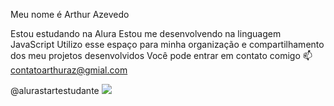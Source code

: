Meu nome é Arthur Azevedo

Estou estudando na Alura
Estou me desenvolvendo na linguagem JavaScript
Utilizo esse espaço para minha organização e compartilhamento dos meu projetos desenvolvidos
Você pode entrar em contato comigo 📫
contatoarthuraz@gmial.com

@alurastartestudante
![](https://media.tenor.com/BfdqhDlTQJoAAAAi/right-here-right-now-goal-celebration.gif)
